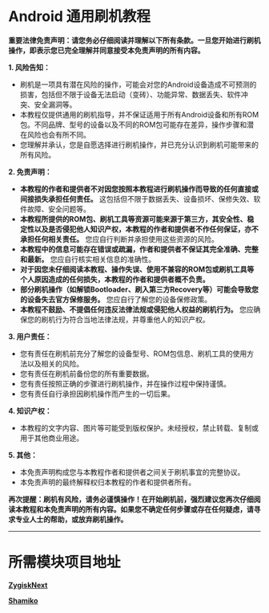 # Android 通用刷机教程

**重要法律免责声明：请您务必仔细阅读并理解以下所有条款。一旦您开始进行刷机操作，即表示您已完全理解并同意接受本免责声明的所有内容。**

**1. 风险告知：**

* 刷机是一项具有潜在风险的操作，可能会对您的Android设备造成不可预测的损害，包括但不限于设备无法启动（变砖）、功能异常、数据丢失、软件冲突、安全漏洞等。
* 本教程仅提供通用的刷机指导，并不保证适用于所有Android设备和所有ROM包。不同品牌、型号的设备以及不同的ROM包可能存在差异，操作步骤和潜在风险也会有所不同。
* 您理解并承认，您是自愿选择进行刷机操作，并已充分认识到刷机可能带来的所有风险。

**2. 免责声明：**

* **本教程的作者和提供者不对因您按照本教程进行刷机操作而导致的任何直接或间接损失承担任何责任。** 这包括但不限于数据丢失、设备损坏、保修失效、软件故障、安全问题等。
* **本教程所提供的ROM包、刷机工具等资源可能来源于第三方，其安全性、稳定性以及是否侵犯他人知识产权，本教程的作者和提供者不作任何保证，亦不承担任何相关责任。** 您应自行判断并承担使用这些资源的风险。
* **本教程中的信息可能存在错误或疏漏，作者和提供者不保证其完全准确、完整和最新。** 您应自行核实相关信息的准确性。
* **对于因您未仔细阅读本教程、操作失误、使用不兼容的ROM包或刷机工具等个人原因造成的任何损失，本教程的作者和提供者概不负责。**
* **部分刷机操作（如解锁Bootloader、刷入第三方Recovery等）可能会导致您的设备失去官方保修服务。** 您应自行了解您的设备保修政策。
* **本教程不鼓励、不提倡任何违反法律法规或侵犯他人权益的刷机行为。** 您应确保您的刷机行为符合当地法律法规，并尊重他人的知识产权。

**3. 用户责任：**

* 您有责任在刷机前充分了解您的设备型号、ROM包信息、刷机工具的使用方法以及相关的风险。
* 您有责任在刷机前备份您的所有重要数据。
* 您有责任按照正确的步骤进行刷机操作，并在操作过程中保持谨慎。
* 您有责任自行承担因刷机操作而产生的一切后果。

**4. 知识产权：**

* 本教程的文字内容、图片等可能受到版权保护。未经授权，禁止转载、复制或用于其他商业用途。

**5. 其他：**

* 本免责声明构成您与本教程作者和提供者之间关于刷机事宜的完整协议。
* 本免责声明的最终解释权归本教程的作者和提供者所有。

**再次提醒：刷机有风险，请务必谨慎操作！在开始刷机前，强烈建议您再次仔细阅读本教程和本免责声明的所有内容。如果您不确定任何步骤或存在任何疑虑，请寻求专业人士的帮助，或放弃刷机操作。**

---

# 所需模块项目地址

**[ZygiskNext](https://github.com/Dr-TSNG/ZygiskNext)**

**[Shamiko](https://github.com/LSPosed/LSPosed.github.io/releases)**
